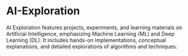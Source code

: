 # AI-Exploration
AI Exploration features projects, experiments, and learning materials on Artificial Intelligence, emphasizing Machine Learning (ML) and Deep Learning (DL). It includes hands-on implementations, conceptual explanations, and detailed explorations of algorithms and techniques.
